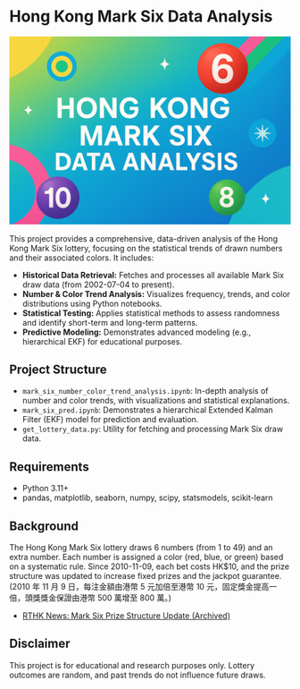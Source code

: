 # Hong Kong Mark Six Data Analysis

<p align="center">
  <img src="assets/cover_photo.png" alt="Hong Kong Mark Six Analysis Cover" width="600"/>
</p>

This project provides a comprehensive, data-driven analysis of the Hong Kong Mark Six lottery, focusing on the statistical trends of drawn numbers and their associated colors. It includes:

- **Historical Data Retrieval:** Fetches and processes all available Mark Six draw data (from 2002-07-04 to present).
- **Number & Color Trend Analysis:** Visualizes frequency, trends, and color distributions using Python notebooks.
- **Statistical Testing:** Applies statistical methods to assess randomness and identify short-term and long-term patterns.
- **Predictive Modeling:** Demonstrates advanced modeling (e.g., hierarchical EKF) for educational purposes.

## Project Structure

- `mark_six_number_color_trend_analysis.ipynb`: In-depth analysis of number and color trends, with visualizations and statistical explanations.
- `mark_six_pred.ipynb`: Demonstrates a hierarchical Extended Kalman Filter (EKF) model for prediction and evaluation.
- `get_lottery_data.py`: Utility for fetching and processing Mark Six draw data.

## Requirements

- Python 3.11+
- pandas, matplotlib, seaborn, numpy, scipy, statsmodels, scikit-learn

## Background

The Hong Kong Mark Six lottery draws 6 numbers (from 1 to 49) and an extra number. Each number is assigned a color (red, blue, or green) based on a systematic rule. Since 2010-11-09, each bet costs HK$10, and the prize structure was updated to increase fixed prizes and the jackpot guarantee. (2010 年 11 月 9 日，每注金額由港幣 5 元加倍至港幣 10 元，固定獎金提高一倍，頭獎獎金保證由港幣 500 萬增至 800 萬。)

- [RTHK News: Mark Six Prize Structure Update (Archived)](https://web.archive.org/web/20140808052241/http://rthk.hk/rthk/news/expressnews/20100928/news_20100928_55_701445.htm)

## Disclaimer

This project is for educational and research purposes only. Lottery outcomes are random, and past trends do not influence future draws.
